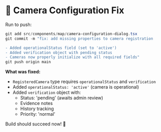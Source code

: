 # 🔧 Camera Configuration Fix

Run to push:

```powershell
git add src/components/map/camera-configuration-dialog.tsx
git commit -m "fix: add missing properties to camera registration

- Added operationalStatus field (set to 'active')
- Added verification object with pending status
- Cameras now properly initialize with all required fields"
git push origin main
```

**What was fixed:**
- `RegisteredCamera` type requires `operationalStatus` and `verification`
- Added `operationalStatus: 'active'` (camera is operational)
- Added `verification` object with:
  - Status: 'pending' (awaits admin review)
  - Evidence notes
  - History tracking
  - Priority: 'normal'

Build should succeed now! 🎯
